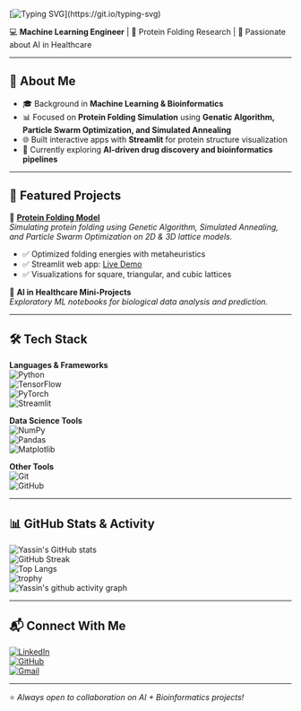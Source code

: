 [![Typing SVG](https://readme-typing-svg.demolab.com?font=Fira+Code&weight=600&size=26&pause=1000&color=4A90E2&width=600&lines=Hi%2C+I'm+Yassin+Mahmoud+👋;Machine+Learning+Engineer+%26+;Protein+Folding+Simulation+Researcher;Always+Learning+%26+Building!)](https://git.io/typing-svg)


💻 **Machine Learning Engineer** | 🔬 Protein Folding Research | 🚀 Passionate about AI in Healthcare  

---

## 🌟 About Me  
- 🎓 Background in **Machine Learning & Bioinformatics**  
- 📊 Focused on **Protein Folding Simulation** using **Genatic Algorithm, Particle Swarm Optimization, and Simulated Annealing**  
- 🌐 Built interactive apps with **Streamlit** for protein structure visualization  
- 🌱 Currently exploring **AI-driven drug discovery and bioinformatics pipelines**  

---

## 🚀 Featured Projects  

🔹 [**Protein Folding Model**](https://github.com/yassinalamelden/Protein_Folding_Model)  
*Simulating protein folding using Genetic Algorithm, Simulated Annealing, and Particle Swarm Optimization on 2D & 3D lattice models.*  
- ✅ Optimized folding energies with metaheuristics  
- ✅ Streamlit web app: [Live Demo](https://proteinfoldingmodel.streamlit.app/)  
- ✅ Visualizations for square, triangular, and cubic lattices  

🔹 **AI in Healthcare Mini-Projects**  
*Exploratory ML notebooks for biological data analysis and prediction.*  

---

## 🛠️ Tech Stack  

**Languages & Frameworks**  
![Python](https://img.shields.io/badge/Python-3776AB?style=flat&logo=python&logoColor=white)  
![TensorFlow](https://img.shields.io/badge/TensorFlow-FF6F00?style=flat&logo=tensorflow&logoColor=white)  
![PyTorch](https://img.shields.io/badge/PyTorch-EE4C2C?style=flat&logo=pytorch&logoColor=white)  
![Streamlit](https://img.shields.io/badge/Streamlit-FF4B4B?style=flat&logo=streamlit&logoColor=white)  

**Data Science Tools**  
![NumPy](https://img.shields.io/badge/NumPy-013243?style=flat&logo=numpy&logoColor=white)  
![Pandas](https://img.shields.io/badge/Pandas-150458?style=flat&logo=pandas&logoColor=white)  
![Matplotlib](https://img.shields.io/badge/Matplotlib-11557c?style=flat&logo=plotly&logoColor=white)  

**Other Tools**  
![Git](https://img.shields.io/badge/Git-F05032?style=flat&logo=git&logoColor=white)  
![GitHub](https://img.shields.io/badge/GitHub-181717?style=flat&logo=github&logoColor=white)   

---

## 📊 GitHub Stats & Activity  

![Yassin's GitHub stats](https://github-readme-stats.vercel.app/api?username=yassinalamelden&show_icons=true&count_private=true&hide_border=true&theme=radical)  
![GitHub Streak](https://streak-stats.demolab.com?user=yassinalamelden&theme=radical&hide_border=true)  
![Top Langs](https://github-readme-stats.vercel.app/api/top-langs/?username=yassinalamelden&layout=compact&langs_count=8&theme=radical&hide_border=true)  
![trophy](https://github-profile-trophy.vercel.app/?username=yassinalamelden&theme=onedark&row=1&no-frame=true&margin-w=15)  
![Yassin's github activity graph](https://github-readme-activity-graph.vercel.app/graph?username=yassinalamelden&theme=github-compact)

---

## 📬 Connect With Me  

[![LinkedIn](https://img.shields.io/badge/LinkedIn-blue?logo=linkedin&logoColor=white)](https://www.linkedin.com/in/yassin-mahmoud-6130b5228)  
[![GitHub](https://img.shields.io/badge/GitHub-black?logo=github&logoColor=white)](https://github.com/yassinalamelden)  
[![Gmail](https://img.shields.io/badge/Email-D14836?style=flat&logo=gmail&logoColor=white)](mailto:yassinalamelden@gmail.com)  

---

⭐️ *Always open to collaboration on AI + Bioinformatics projects!*  
